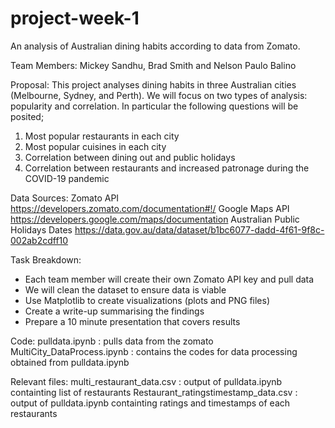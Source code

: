 # project-week-1


An analysis of Australian dining habits according to data from Zomato.


Team Members: Mickey Sandhu, Brad Smith and Nelson Paulo Balino


Proposal: This project analyses dining habits in three Australian cities (Melbourne, Sydney, and Perth). We will focus on two types of analysis: popularity and correlation. In particular the following questions will be posited;
1.	Most popular restaurants in each city
2.	Most popular cuisines in each city
3.	Correlation between dining out and public holidays
4.	Correlation between restaurants and increased patronage during the COVID-19 pandemic


Data Sources:
Zomato API
https://developers.zomato.com/documentation#!/
Google Maps API
https://developers.google.com/maps/documentation
Australian Public Holidays Dates 
https://data.gov.au/data/dataset/b1bc6077-dadd-4f61-9f8c-002ab2cdff10


Task Breakdown:
- Each team member will create their own Zomato API key and pull data 
- We will clean the dataset to ensure data is viable
- Use Matplotlib to create visualizations (plots and PNG files)
- Create a write-up summarising the findings
- Prepare a 10 minute presentation that covers results 


Code:
pulldata.ipynb : pulls data from the zomato
MultiCity_DataProcess.ipynb : contains the codes for data processing obtained from pulldata.ipynb

Relevant files:
multi_restaurant_data.csv : output of pulldata.ipynb containting list of restaurants
Restaurant_ratingstimestamp_data.csv : output of pulldata.ipynb containting ratings and timestamps of each restaurants 
